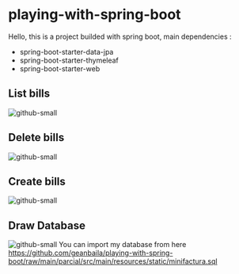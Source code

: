 # playing-with-spring-boot
Hello, this is a project builded with spring boot, main dependencies :
- spring-boot-starter-data-jpa
- spring-boot-starter-thymeleaf
- spring-boot-starter-web

## List bills
![github-small](https://github.com/geanbaila/playing-with-spring-boot/raw/main/parcial/src/main/resources/static/listar.png)

## Delete bills
![github-small](https://github.com/geanbaila/playing-with-spring-boot/raw/main/parcial/src/main/resources/static/eliminar.png)

## Create bills
![github-small](https://github.com/geanbaila/playing-with-spring-boot/raw/main/parcial/src/main/resources/static/registrar.png)

## Draw Database
![github-small](https://github.com/geanbaila/playing-with-spring-boot/raw/main/parcial/src/main/resources/static/diagrama.png)
You can import my database from here https://github.com/geanbaila/playing-with-spring-boot/raw/main/parcial/src/main/resources/static/minifactura.sql
